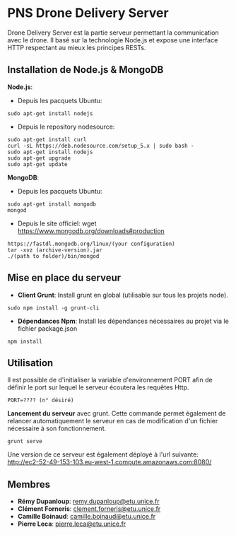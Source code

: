 PNS Drone Delivery Server
=========================

Drone Delivery Server est la partie serveur permettant la communication avec le drone.
Il basé sur la technologie Node.js et expose une interface HTTP respectant au mieux les principes
RESTs.

## Installation de Node.js & MongoDB

**Node.js**:
  - Depuis les pacquets Ubuntu:
```
sudo apt-get install nodejs
```
  - Depuis le repository nodesource:
```
sudo apt-get install curl
curl -sL https://deb.nodesource.com/setup_5.x | sudo bash -
sudo apt-get install nodejs
sudo apt-get upgrade
sudo apt-get update
```

**MongoDB**:
  - Depuis les pacquets Ubuntu:
```
sudo apt-get install mongodb
mongod
```

  - Depuis le site officiel:
wget https://www.mongodb.org/downloads#production
```
https://fastdl.mongodb.org/linux/(your configuration)
tar -xvz (archive-version).jar
./(path to folder)/bin/mongod
```

## Mise en place du serveur

* **Client Grunt**: Install grunt en global (utilisable sur tous les
projets node).
```
sudo npm install -g grunt-cli
```

* **Dépendances Npm**: Install les dépendances nécessaires au projet via le
fichier package.json
```
npm install
```

## Utilisation

Il est possible de d'initialiser la variable d'environnement PORT afin de définir
le port sur lequel le serveur écoutera les requêtes Http.
```
PORT=???? (n° désiré)
```

**Lancement du serveur** avec grunt. Cette commande permet également de relancer
automatiquement le serveur en cas de modification d'un fichier nécessaire à son
fonctionnement.
```
grunt serve
```

Une version de ce serveur est également déployé à l'url suivante:
http://ec2-52-49-153-103.eu-west-1.compute.amazonaws.com:8080/

## Membres

* **Rémy Dupanloup**: remy.dupanloup@etu.unice.fr
* **Clément Forneris**: clement.forneris@etu.unice.fr
* **Camille Boinaud**: camille.boinaud@etu.unice.fr
* **Pierre Leca**: pierre.leca@etu.unice.fr
